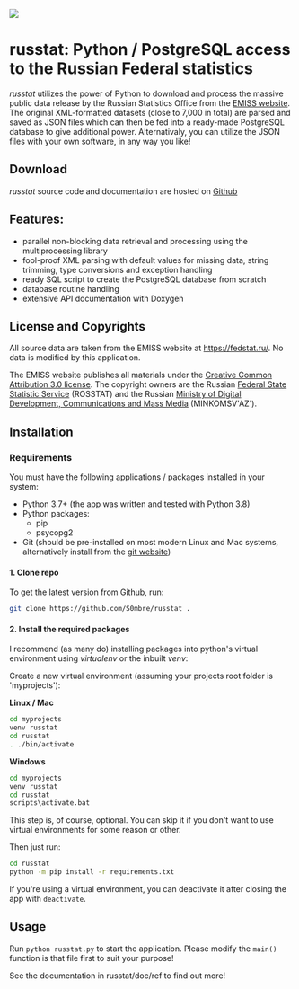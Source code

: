 ![](https://raw.githubusercontent.com/S0mbre/russtat/master/icons/main.ico)

# russtat: Python / PostgreSQL access to the Russian Federal statistics
*russtat* utilizes the power of Python to download and process the massive public data release by the Russian Statistics Office from the [EMISS website](https://fedstat.ru/). The original XML-formatted datasets (close to 7,000 in total) are parsed and saved as JSON files which can then be fed into a ready-made PostgreSQL database to give additional power. Alternativaly, you can utilize the JSON files with your own software, in any way you like!

## Download
*russtat* source code and documentation are hosted on [Github](https://github.com/S0mbre/russtat)

## Features:
* parallel non-blocking data retrieval and processing using the multiprocessing library
* fool-proof XML parsing with default values for missing data, string trimming, type conversions and exception handling
* ready SQL script to create the PostgreSQL database from scratch
* database routine handling
* extensive API documentation with Doxygen

## License and Copyrights
All source data are taken from the EMISS website at https://fedstat.ru/. No data is modified by this application.

The EMISS website publishes all materials under the [Creative Common Attribution 3.0 license](https://creativecommons.org/licenses/by/3.0/). The copyright owners are the Russian [Federal State Statistic Service](https://eng.gks.ru/) (ROSSTAT) and the Russian [Ministry of Digital Development, Communications and Mass Media](https://digital.gov.ru/en/) (MINKOMSV'AZ').

## Installation

### Requirements
You must have the following applications / packages installed in your system:

* Python 3.7+ (the app was written and tested with Python 3.8)
* Python packages: 
	- pip
	- psycopg2
* Git (should be pre-installed on most modern Linux and Mac systems, alternatively install from the [git website](https://git-scm.com/downloads))

#### 1. Clone repo

  To get the latest version from Github, run:
  ```bash
  git clone https://github.com/S0mbre/russtat .
  ```
  
#### 2. Install the required packages

  I recommend (as many do) installing packages into python's virtual environment using *virtualenv* or the inbuilt *venv*:
  
  Create a new virtual environment (assuming your projects root folder is 'myprojects'):
  
  **Linux / Mac**
  ```bash
  cd myprojects
  venv russtat
  cd russtat
  . ./bin/activate
  ```
  
  **Windows**
  ```bash
  cd myprojects
  venv russtat
  cd russtat
  scripts\activate.bat
  ```
  
  This step is, of course, optional. You can skip it if you don't want to use virtual environments for some reason or other. 
  
  Then just run:
  ```bash
  cd russtat
  python -m pip install -r requirements.txt
  ```
  
  If you're using a virtual environment, you can deactivate it after closing the app with `deactivate`.

## Usage
Run `python russtat.py` to start the application. Please modify the `main()` function is that file first to suit your purpose!

See the documentation in russtat/doc/ref to find out more!